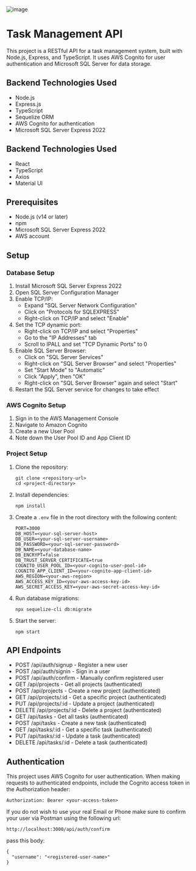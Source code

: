 ![image](https://github.com/user-attachments/assets/9cb43c74-0341-4a79-9e1a-4f2fde269e9e)

# Task Management API

This project is a RESTful API for a task management system, built with Node.js, Express, and TypeScript. It uses AWS Cognito for user authentication and Microsoft SQL Server for data storage.

## Backend Technologies Used

- Node.js
- Express.js
- TypeScript
- Sequelize ORM
- AWS Cognito for authentication
- Microsoft SQL Server Express 2022

## Backend Technologies Used
- React
- TypeScript
- Axios
- Material UI

## Prerequisites

- Node.js (v14 or later)
- npm
- Microsoft SQL Server Express 2022
- AWS account

## Setup

### Database Setup

1. Install Microsoft SQL Server Express 2022
2. Open SQL Server Configuration Manager
3. Enable TCP/IP:
   * Expand "SQL Server Network Configuration"
   * Click on "Protocols for SQLEXPRESS"
   * Right-click on TCP/IP and select "Enable"
4. Set the TCP dynamic port:
   * Right-click on TCP/IP and select "Properties"
   * Go to the "IP Addresses" tab
   * Scroll to IPALL and set "TCP Dynamic Ports" to 0
5. Enable SQL Server Browser:
   * Click on "SQL Server Services"
   * Right-click on "SQL Server Browser" and select "Properties"
   * Set "Start Mode" to "Automatic"
   * Click "Apply", then "OK"
   * Right-click on "SQL Server Browser" again and select "Start"
6. Restart the SQL Server service for changes to take effect

### AWS Cognito Setup

1. Sign in to the AWS Management Console
2. Navigate to Amazon Cognito
3. Create a new User Pool
4. Note down the User Pool ID and App Client ID

### Project Setup

1. Clone the repository:
   ```
   git clone <repository-url>
   cd <project-directory>
   ```

2. Install dependencies:
   ```
   npm install
   ```

3. Create a `.env` file in the root directory with the following content:
   ```
   PORT=3000
   DB_HOST=<your-sql-server-host>
   DB_USER=<your-sql-server-username>
   DB_PASSWORD=<your-sql-server-password>
   DB_NAME=<your-database-name>
   DB_ENCRYPT=false
   DB_TRUST_SERVER_CERTIFICATE=true
   COGNITO_USER_POOL_ID=<your-cognito-user-pool-id>
   COGNITO_APP_CLIENT_ID=<your-cognito-app-client-id>
   AWS_REGION=<your-aws-region>
   AWS_ACCESS_KEY_ID=<your-aws-access-key-id>
   AWS_SECRET_ACCESS_KEY=<your-aws-secret-access-key-id>
   ```

4. Run database migrations:
   ```
   npx sequelize-cli db:migrate
   ```

5. Start the server:
   ```
   npm start
   ```

## API Endpoints

- POST /api/auth/signup - Register a new user
- POST /api/auth/signin - Sign in a user
- POST /api/auth/confirm - Manually confirm registered user
- GET /api/projects - Get all projects (authenticated)
- POST /api/projects - Create a new project (authenticated)
- GET /api/projects/:id - Get a specific project (authenticated)
- PUT /api/projects/:id - Update a project (authenticated)
- DELETE /api/projects/:id - Delete a project (authenticated)
- GET /api/tasks - Get all tasks (authenticated)
- POST /api/tasks - Create a new task (authenticated)
- GET /api/tasks/:id - Get a specific task (authenticated)
- PUT /api/tasks/:id - Update a task (authenticated)
- DELETE /api/tasks/:id - Delete a task (authenticated)

## Authentication

This project uses AWS Cognito for user authentication. When making requests to authenticated endpoints, include the Cognito access token in the Authorization header:

```
Authorization: Bearer <your-access-token>
```
If you do not wish to use your real Email or Phone make sure to confirm your user via Postman using the following url:
```
http://localhost:3000/api/auth/confirm
```
pass this body:
```
{
  "username": "<registered-user-name>"
}
```
